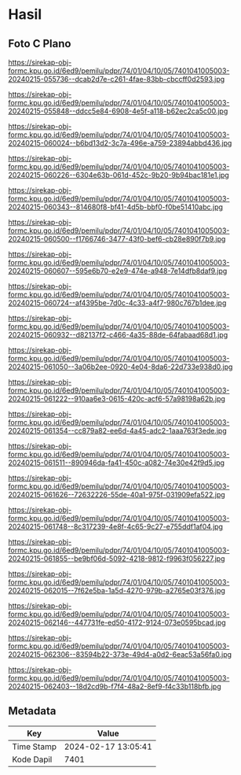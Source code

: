 # Hasil

## Foto C Plano

https://sirekap-obj-formc.kpu.go.id/6ed9/pemilu/pdpr/74/01/04/10/05/7401041005003-20240215-055736--dcab2d7e-c261-4fae-83bb-cbccff0d2593.jpg

https://sirekap-obj-formc.kpu.go.id/6ed9/pemilu/pdpr/74/01/04/10/05/7401041005003-20240215-055848--ddcc5e84-6908-4e5f-a118-b62ec2ca5c00.jpg

https://sirekap-obj-formc.kpu.go.id/6ed9/pemilu/pdpr/74/01/04/10/05/7401041005003-20240215-060024--b6bd13d2-3c7a-496e-a759-23894abbd436.jpg

https://sirekap-obj-formc.kpu.go.id/6ed9/pemilu/pdpr/74/01/04/10/05/7401041005003-20240215-060226--6304e63b-061d-452c-9b20-9b94bac181e1.jpg

https://sirekap-obj-formc.kpu.go.id/6ed9/pemilu/pdpr/74/01/04/10/05/7401041005003-20240215-060343--814680f8-bf41-4d5b-bbf0-f0be51410abc.jpg

https://sirekap-obj-formc.kpu.go.id/6ed9/pemilu/pdpr/74/01/04/10/05/7401041005003-20240215-060500--f1766746-3477-43f0-bef6-cb28e890f7b9.jpg

https://sirekap-obj-formc.kpu.go.id/6ed9/pemilu/pdpr/74/01/04/10/05/7401041005003-20240215-060607--595e6b70-e2e9-474e-a948-7e14dfb8daf9.jpg

https://sirekap-obj-formc.kpu.go.id/6ed9/pemilu/pdpr/74/01/04/10/05/7401041005003-20240215-060724--af4395be-7d0c-4c33-a4f7-980c767b1dee.jpg

https://sirekap-obj-formc.kpu.go.id/6ed9/pemilu/pdpr/74/01/04/10/05/7401041005003-20240215-060932--d82137f2-c466-4a35-88de-64fabaad68d1.jpg

https://sirekap-obj-formc.kpu.go.id/6ed9/pemilu/pdpr/74/01/04/10/05/7401041005003-20240215-061050--3a06b2ee-0920-4e04-8da6-22d733e938d0.jpg

https://sirekap-obj-formc.kpu.go.id/6ed9/pemilu/pdpr/74/01/04/10/05/7401041005003-20240215-061222--910aa6e3-0615-420c-acf6-57a98198a62b.jpg

https://sirekap-obj-formc.kpu.go.id/6ed9/pemilu/pdpr/74/01/04/10/05/7401041005003-20240215-061354--cc879a82-ee6d-4a45-adc2-1aaa763f3ede.jpg

https://sirekap-obj-formc.kpu.go.id/6ed9/pemilu/pdpr/74/01/04/10/05/7401041005003-20240215-061511--890946da-fa41-450c-a082-74e30e42f9d5.jpg

https://sirekap-obj-formc.kpu.go.id/6ed9/pemilu/pdpr/74/01/04/10/05/7401041005003-20240215-061626--72632226-55de-40a1-975f-031909efa522.jpg

https://sirekap-obj-formc.kpu.go.id/6ed9/pemilu/pdpr/74/01/04/10/05/7401041005003-20240215-061748--8c317239-4e8f-4c65-9c27-e755ddf1af04.jpg

https://sirekap-obj-formc.kpu.go.id/6ed9/pemilu/pdpr/74/01/04/10/05/7401041005003-20240215-061855--be9bf06d-5092-4218-9812-f9963f056227.jpg

https://sirekap-obj-formc.kpu.go.id/6ed9/pemilu/pdpr/74/01/04/10/05/7401041005003-20240215-062015--7f62e5ba-1a5d-4270-979b-a2765e03f376.jpg

https://sirekap-obj-formc.kpu.go.id/6ed9/pemilu/pdpr/74/01/04/10/05/7401041005003-20240215-062146--447731fe-ed50-4172-9124-073e0595bcad.jpg

https://sirekap-obj-formc.kpu.go.id/6ed9/pemilu/pdpr/74/01/04/10/05/7401041005003-20240215-062306--83594b22-373e-49d4-a0d2-6eac53a56fa0.jpg

https://sirekap-obj-formc.kpu.go.id/6ed9/pemilu/pdpr/74/01/04/10/05/7401041005003-20240215-062403--18d2cd9b-f7f4-48a2-8ef9-f4c33b118bfb.jpg


## Metadata

| Key        | Value               |
| ---------- | ------------------- |
| Time Stamp | 2024-02-17 13:05:41 |
| Kode Dapil | 7401                |



